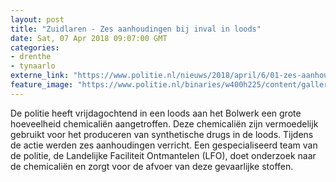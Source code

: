 ```yaml
---
layout: post
title: "Zuidlaren - Zes aanhoudingen bij inval in loods"
date: Sat, 07 Apr 2018 09:07:00 GMT
categories: 
- drenthe 
- tynaarlo 
externe_link: "https://www.politie.nl/nieuws/2018/april/6/01-zes-aanhoudingen-bij-inval-in-loods.html"
feature_image: "https://www.politie.nl/binaries/w400h225/content/gallery/politie/stockfotos/drugs/drugslab-ontdekt.jpg"
---
```


De politie heeft vrijdagochtend in een loods aan het Bolwerk een grote hoeveelheid chemicaliën aangetroffen. Deze chemicaliën zijn vermoedelijk gebruikt voor het produceren van synthetische drugs in de loods. Tijdens de actie werden zes aanhoudingen verricht. Een gespecialiseerd team van de politie, de Landelijke Faciliteit Ontmantelen (LFO), doet onderzoek naar de chemicaliën en zorgt voor de afvoer van deze gevaarlijke stoffen.
